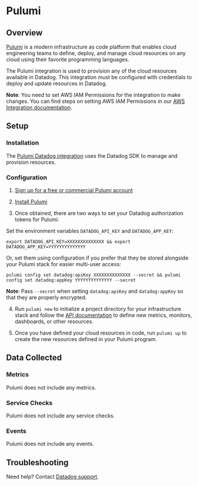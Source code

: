 # Pulumi

## Overview

[Pulumi][1] is a modern infrastructure as code platform that enables cloud engineering teams to define, deploy, and manage cloud resources on any cloud using their favorite programming languages.

The Pulumi integration is used to provision any of the cloud resources available in Datadog. This integration must be configured with credentials to deploy and update resources in Datadog.

**Note**: You need to set AWS IAM Permissions for the integration to make changes. You can find steps on setting AWS IAM Permissions in our [AWS Integration documentation][7].

## Setup

### Installation

The [Pulumi Datadog integration][2] uses the Datadog SDK to manage and provision resources.

### Configuration

1. [Sign up for a free or commercial Pulumi account][3]

2. [Install Pulumi][4]

3. Once obtained, there are two ways to set your Datadog authorization tokens for Pulumi:


Set the environment variables `DATADOG_API_KEY` and `DATADOG_APP_KEY`:

```
export DATADOG_API_KEY=XXXXXXXXXXXXXX && export DATADOG_APP_KEY=YYYYYYYYYYYYYY
```

Or, set them using configuration if you prefer that they be stored alongside your Pulumi stack for easier multi-user access:

```
pulumi config set datadog:apiKey XXXXXXXXXXXXXX --secret && pulumi config set datadog:appKey YYYYYYYYYYYYYY --secret
```

**Note**: Pass `--secret` when setting `datadog:apiKey` and `datadog:appKey` so that they are properly encrypted.

4. Run `pulumi new` to initialize a project directory for your infrastructure stack and follow the [API documentation][5] to define new metrics, monitors, dashboards, or other resources.

5. Once you have defined your cloud resources in code, run `pulumi up` to create the new resources defined in your Pulumi program. 

## Data Collected

### Metrics

Pulumi does not include any metrics.

### Service Checks

Pulumi does not include any service checks.

### Events

Pulumi does not include any events.

## Troubleshooting

Need help? Contact [Datadog support][6].

[1]: https://pulumi.com
[2]: https://www.pulumi.com/docs/intro/cloud-providers/datadog/
[3]: https://www.pulumi.com/pricing/
[4]: https://www.pulumi.com/docs/get-started/
[5]: https://www.pulumi.com/docs/reference/pkg/datadog/
[6]: https://docs.datadoghq.com/help/
[7]: https://docs.datadoghq.com/integrations/amazon_web_services/?tab=roledelegation#aws-iam-permissions
